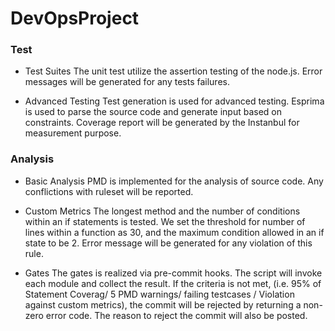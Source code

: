 # DevOpsProject

### Test
* Test Suites
The unit test utilize the assertion testing of the node.js. Error messages will be generated for any tests failures.

* Advanced Testing
Test generation is used for advanced testing. Esprima is used to parse the source code and generate input based on constraints. Coverage report will be generated by the Instanbul for measurement purpose.

### Analysis
* Basic Analysis
PMD is implemented for the analysis of source code. Any conflictions with ruleset will be reported.

* Custom Metrics
The longest method and the number of conditions within an if statements is tested. 
We set the threshold for number of lines within a function as 30, and the maximum condition allowed in an if state to be 2. Error message will be generated for any violation of this rule.

* Gates
The gates is realized via pre-commit hooks. The script will invoke each module and collect the result.
If the criteria is not met, (i.e. 95% of Statement Coverag/ 5 PMD warnings/ failing testcases / Violation against custom metrics), the commit will be rejected by returning a non-zero error code. The reason to reject the commit will also be posted.
